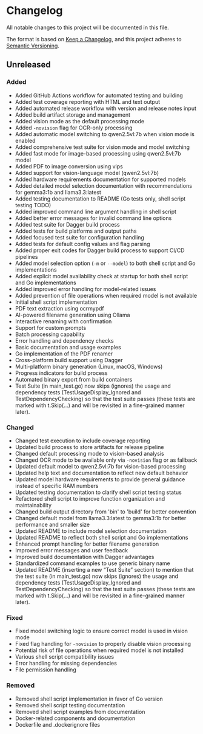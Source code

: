 # Changelog

All notable changes to this project will be documented in this file.

The format is based on [Keep a Changelog](https://keepachangelog.com/en/1.1.0/),
and this project adheres to [Semantic Versioning](https://semver.org/spec/v2.0.0.html).

## Unreleased

### Added
- Added GitHub Actions workflow for automated testing and building
- Added test coverage reporting with HTML and text output
- Added automated release workflow with version and release notes input
- Added build artifact storage and management
- Added vision mode as the default processing mode
- Added `-novision` flag for OCR-only processing
- Added automatic model switching to qwen2.5vl:7b when vision mode is enabled
- Added comprehensive test suite for vision mode and model switching
- Added fast mode for image-based processing using qwen2.5vl:7b model
- Added PDF to image conversion using vips
- Added support for vision-language model (qwen2.5vl:7b)
- Added hardware requirements documentation for supported models
- Added detailed model selection documentation with recommendations for gemma3:1b and llama3.3:latest
- Added testing documentation to README (Go tests only, shell script testing TODO)
- Added improved command line argument handling in shell script
- Added better error messages for invalid command line options
- Added test suite for Dagger build process
- Added tests for build platforms and output paths
- Added focused test suite for configuration handling
- Added tests for default config values and flag parsing
- Added proper exit codes for Dagger build process to support CI/CD pipelines
- Added model selection option (`-m` or `--model`) to both shell script and Go implementations
- Added explicit model availability check at startup for both shell script and Go implementations
- Added improved error handling for model-related issues
- Added prevention of file operations when required model is not available
- Initial shell script implementation
- PDF text extraction using ocrmypdf
- AI-powered filename generation using Ollama
- Interactive renaming with confirmation
- Support for custom prompts
- Batch processing capability
- Error handling and dependency checks
- Basic documentation and usage examples
- Go implementation of the PDF renamer
- Cross-platform build support using Dagger
- Multi-platform binary generation (Linux, macOS, Windows)
- Progress indicators for build process
- Automated binary export from build containers
- Test Suite (in main_test.go) now skips (ignores) the usage and dependency tests (TestUsageDisplay_Ignored and TestDependencyChecking) so that the test suite passes (these tests are marked with t.Skip(...) and will be revisited in a fine-grained manner later).

### Changed
- Changed test execution to include coverage reporting
- Updated build process to store artifacts for release pipeline
- Changed default processing mode to vision-based analysis
- Changed OCR mode to be available only via `-novision` flag or as fallback
- Updated default model to qwen2.5vl:7b for vision-based processing
- Updated help text and documentation to reflect new default behavior
- Updated model hardware requirements to provide general guidance instead of specific RAM numbers
- Updated testing documentation to clarify shell script testing status
- Refactored shell script to improve function organization and maintainability
- Changed build output directory from 'bin' to 'build' for better convention
- Changed default model from llama3.3:latest to gemma3:1b for better performance and smaller size
- Updated README to include model selection documentation
- Updated README to reflect both shell script and Go implementations
- Enhanced prompt handling for better filename generation
- Improved error messages and user feedback
- Improved build documentation with Dagger advantages
- Standardized command examples to use generic binary name
- Updated README (inserting a new “Test Suite” section) to mention that the test suite (in main_test.go) now skips (ignores) the usage and dependency tests (TestUsageDisplay_Ignored and TestDependencyChecking) so that the test suite passes (these tests are marked with t.Skip(...) and will be revisited in a fine-grained manner later).

### Fixed
- Fixed model switching logic to ensure correct model is used in vision mode
- Fixed flag handling for `-novision` to properly disable vision processing
- Potential risk of file operations when required model is not installed
- Various shell script compatibility issues
- Error handling for missing dependencies
- File permission handling

### Removed
- Removed shell script implementation in favor of Go version
- Removed shell script testing documentation
- Removed shell script examples from documentation
- Docker-related components and documentation
- Dockerfile and .dockerignore files
